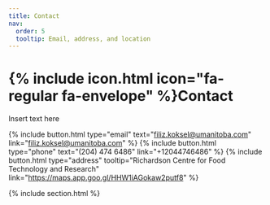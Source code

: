 ```yaml
---
title: Contact
nav:
  order: 5
  tooltip: Email, address, and location
---
```


# {% include icon.html icon="fa-regular fa-envelope" %}Contact

Insert text here

{%
  include button.html
  type="email"
  text="filiz.koksel@umanitoba.com"
  link="filiz.koksel@umanitoba.com"
%}
{%
  include button.html
  type="phone"
  text="(204) 474 6486"
  link="+12044746486"
%}
{%
  include button.html
  type="address"
  tooltip="Richardson Centre for Food Technology and Research"
  link="https://maps.app.goo.gl/HHW1iAGokaw2putf8"
%}

{% include section.html %}

